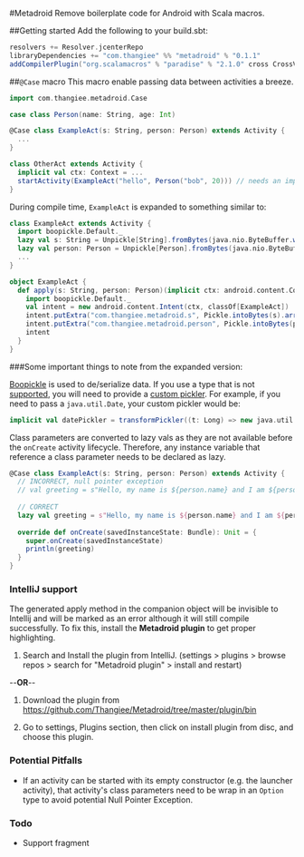 #Metadroid
Remove boilerplate code for Android with Scala macros.

##Getting started
Add the following to your build.sbt: 
```scala
resolvers += Resolver.jcenterRepo
libraryDependencies += "com.thangiee" %% "metadroid" % "0.1.1"
addCompilerPlugin("org.scalamacros" % "paradise" % "2.1.0" cross CrossVersion.full)
```

##`@Case` macro
This macro enable passing data between activities a breeze.

```scala
import com.thangiee.metadroid.Case

case class Person(name: String, age: Int)

@Case class ExampleAct(s: String, person: Person) extends Activity {
  ...
}

class OtherAct extends Activity {
  implicit val ctx: Context = ...
  startActivity(ExampleAct("hello", Person("bob", 20))) // needs an implicit Context
}
```

During compile time, `ExampleAct` is expanded to something similar to:
```scala
class ExampleAct extends Activity {
  import boopickle.Default._
  lazy val s: String = Unpickle[String].fromBytes(java.nio.ByteBuffer.wrap(getIntent.getByteArrayExtra("com.thangiee.metadroid.s")))
  lazy val person: Person = Unpickle[Person].fromBytes(java.nio.ByteBuffer.wrap(getIntent.getByteArrayExtra("com.thangiee.metadroid.person")))
  ...
}

object ExampleAct {
  def apply(s: String, person: Person)(implicit ctx: android.content.Context): android.content.Intent = {
    import boopickle.Default._
    val intent = new android.content.Intent(ctx, classOf[ExampleAct])
    intent.putExtra("com.thangiee.metadroid.s", Pickle.intoBytes(s).array())
    intent.putExtra("com.thangiee.metadroid.person", Pickle.intoBytes(person).array())
    intent
  }
}
```

###Some important things to note from the expanded version:

[Boopickle](https://github.com/ochrons/boopickle) is used to de/serialize data. 
If you use a type that is not [supported](https://github.com/ochrons/boopickle#supported-types),
you will need to provide a [custom pickler](https://github.com/ochrons/boopickle#custom-picklers). 
For example, if you need to pass a `java.util.Date`, your custom pickler would be:
```scala
implicit val datePickler = transformPickler((t: Long) => new java.util.Date(t))(_.getTime)
```
 

Class parameters are converted to lazy vals as they are not available before the `onCreate` activity
lifecycle. Therefore, any instance variable that reference a class parameter needs to be declared as lazy. 
```scala
@Case class ExampleAct(s: String, person: Person) extends Activity {
  // INCORRECT, null pointer exception 
  // val greeting = s"Hello, my name is ${person.name} and I am ${person.age} years old." 
  
  // CORRECT
  lazy val greeting = s"Hello, my name is ${person.name} and I am ${person.age} years old."
  
  override def onCreate(savedInstanceState: Bundle): Unit = {
    super.onCreate(savedInstanceState)
    println(greeting)
  }
}
```

### IntelliJ support
The generated apply method in the companion object will be invisible to Intellij and will be
marked as an error although it will still compile successfully. To fix this, install the 
**Metadroid plugin** to get proper highlighting.

1) Search and Install the plugin from IntelliJ. (settings > plugins > browse repos > search for "Metadroid plugin" > install and restart) 

  --**OR**--

1) Download the plugin from https://github.com/Thangiee/Metadroid/tree/master/plugin/bin

2) Go to settings, Plugins section, then click on install plugin from disc, and choose this plugin. 

### Potential Pitfalls

* If an activity can be started with its empty constructor (e.g. the launcher activity), that activity's
class parameters need to be wrap in an `Option` type to avoid potential  Null Pointer Exception.

### Todo
* Support fragment 
